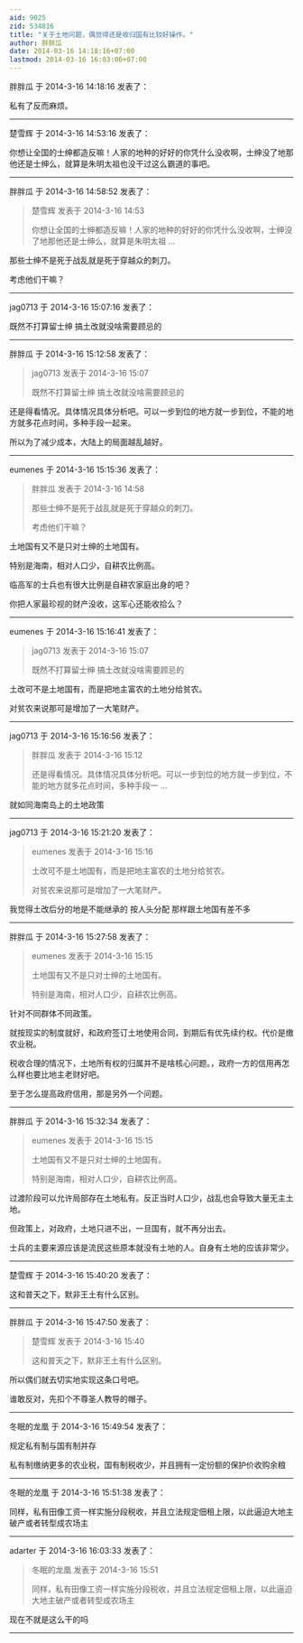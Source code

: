 ```yaml
---
aid: 9025
zid: 534816
title: "关于土地问题，偶觉得还是收归国有比较好操作。"
author: 胖胖瓜
date: 2014-03-16 14:18:16+07:00
lastmod: 2014-03-16 16:03:00+07:00
---
```


胖胖瓜 于 2014-3-16 14:18:16 发表了：

私有了反而麻烦。

---

楚雪辉 于 2014-3-16 14:53:16 发表了：

你想让全国的士绅都造反嘛！人家的地种的好好的你凭什么没收啊，士绅没了地那他还是士绅么，就算是朱明太祖也没干过这么霸道的事吧。

---

胖胖瓜 于 2014-3-16 14:58:52 发表了：

> 楚雪辉 发表于 2014-3-16 14:53
>
> 你想让全国的士绅都造反嘛！人家的地种的好好的你凭什么没收啊，士绅没了地那他还是士绅么，就算是朱明太祖 ...

那些士绅不是死于战乱就是死于穿越众的刺刀。

考虑他们干嘛？

---

jag0713 于 2014-3-16 15:07:16 发表了：

既然不打算留士绅 搞土改就没啥需要顾忌的

---

胖胖瓜 于 2014-3-16 15:12:58 发表了：

> jag0713 发表于 2014-3-16 15:07
>
> 既然不打算留士绅 搞土改就没啥需要顾忌的

还是得看情况。具体情况具体分析吧。可以一步到位的地方就一步到位，不能的地方就多花点时间，多种手段一起来。

所以为了减少成本，大陆上的局面越乱越好。

---

eumenes 于 2014-3-16 15:15:36 发表了：

> 胖胖瓜 发表于 2014-3-16 14:58
>
> 那些士绅不是死于战乱就是死于穿越众的刺刀。
>
> 考虑他们干嘛？

土地国有又不是只对士绅的土地国有。

特别是海南，相对人口少，自耕农比例高。

临高军的士兵也有很大比例是自耕农家庭出身的吧？

你把人家最珍视的财产没收，这军心还能收拾么？

---

eumenes 于 2014-3-16 15:16:41 发表了：

> jag0713 发表于 2014-3-16 15:07
>
> 既然不打算留士绅 搞土改就没啥需要顾忌的

土改可不是土地国有，而是把地主富农的土地分给贫农。

对贫农来说那可是增加了一大笔财产。

---

jag0713 于 2014-3-16 15:16:56 发表了：

> 胖胖瓜 发表于 2014-3-16 15:12
>
> 还是得看情况。具体情况具体分析吧。可以一步到位的地方就一步到位，不能的地方就多花点时间，多种手段一 ...

就如同海南岛上的土地政策

---

jag0713 于 2014-3-16 15:21:20 发表了：

> eumenes 发表于 2014-3-16 15:16
>
> 土改可不是土地国有，而是把地主富农的土地分给贫农。
>
> 对贫农来说那可是增加了一大笔财产。

我觉得土改后分的地是不能继承的
按人头分配 那样跟土地国有差不多

---

胖胖瓜 于 2014-3-16 15:27:58 发表了：

> eumenes 发表于 2014-3-16 15:15
>
> 土地国有又不是只对士绅的土地国有。
>
> 特别是海南，相对人口少，自耕农比例高。

针对不同群体不同政策。

就按现实的制度就好，和政府签订土地使用合同，到期后有优先续约权。代价是缴农业税。

税收合理的情况下，土地所有权的归属并不是啥核心问题。，政府一方的信用再怎么样也要比地主老财好吧。

至于怎么提高政府信用，那是另外一个问题。

---

胖胖瓜 于 2014-3-16 15:32:34 发表了：

> eumenes 发表于 2014-3-16 15:15
>
> 土地国有又不是只对士绅的土地国有。
>
> 特别是海南，相对人口少，自耕农比例高。

过渡阶段可以允许局部存在土地私有。反正当时人口少，战乱也会导致大量无主土地。

但政策上，对政府，土地只进不出，一旦国有，就不再分出去。

士兵的主要来源应该是流民这些原本就没有土地的人。自身有土地的应该非常少。

---

楚雪辉 于 2014-3-16 15:40:20 发表了：

这和普天之下，默非王土有什么区别。

---

胖胖瓜 于 2014-3-16 15:47:50 发表了：

> 楚雪辉 发表于 2014-3-16 15:40
>
> 这和普天之下，默非王土有什么区别。

所以偶们就去切实地实现这条口号吧。

谁敢反对，先扣个不尊圣人教导的帽子。

---

冬眠的龙凰 于 2014-3-16 15:49:54 发表了：

规定私有制与国有制并存

私有制缴纳更多的农业税，国有制税收少，并且拥有一定份额的保护价收购余粮

---

冬眠的龙凰 于 2014-3-16 15:51:38 发表了：

同样，私有田像工资一样实施分段税收，并且立法规定佃租上限，以此逼迫大地主破产或者转型成农场主

---

adarter 于 2014-3-16 16:03:33 发表了：

> 冬眠的龙凰 发表于 2014-3-16 15:51
>
> 同样，私有田像工资一样实施分段税收，并且立法规定佃租上限，以此逼迫大地主破产或者转型成农场主

现在不就是这么干的吗

---
